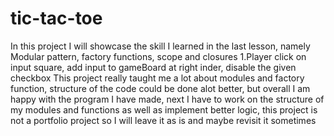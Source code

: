 # tic-tac-toe
In this project I will showcase the skill I learned in the last lesson, namely Modular pattern, factory functions, scope and closures
1.Player click on input square, add input to gameBoard at right inder, disable the given checkbox
This project really taught me a lot about modules and factory function, structure of the code could be done alot better, but overall I am happy with the program I have made, next I have to work on the structure of my modules and functions as well as implement better logic, this project is not a portfolio project so I will leave it as is and maybe revisit it sometimes
